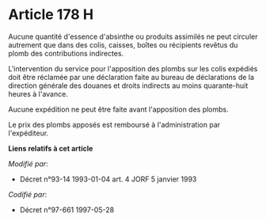 # Article 178 H

Aucune quantité d'essence d'absinthe ou produits assimilés ne peut circuler autrement que dans des colis, caisses, boîtes ou
récipients revêtus du plomb des contributions indirectes. 

L'intervention du service pour l'apposition des plombs sur les colis expédiés doit être réclamée par une déclaration faite au
bureau de déclarations de la direction générale des douanes et droits indirects au moins quarante-huit heures à l'avance.

Aucune expédition ne peut être faite avant l'apposition des plombs. 

Le prix des plombs apposés est remboursé à l'administration par l'expéditeur.

**Liens relatifs à cet article**

_Modifié par_:

  - Décret n°93-14 1993-01-04 art. 4 JORF 5 janvier 1993

_Codifié par_:

  - Décret n°97-661 1997-05-28
